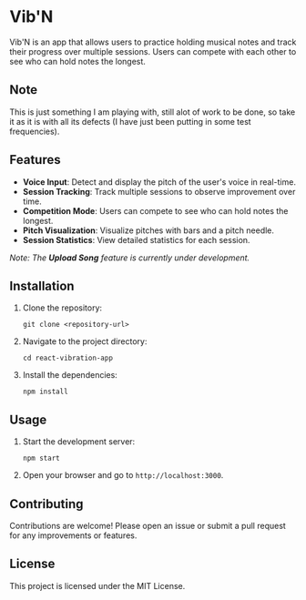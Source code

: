 # Vib'N

Vib'N is an app that allows users to practice holding musical notes and track their progress over multiple sessions. Users can compete with each other to see who can hold notes the longest.

## Note

This is just something I am playing with, still alot of work to be done, so take it as it is with all its defects (I have just been putting in some test frequencies).

## Features

- **Voice Input**: Detect and display the pitch of the user's voice in real-time.
- **Session Tracking**: Track multiple sessions to observe improvement over time.
- **Competition Mode**: Users can compete to see who can hold notes the longest.
- **Pitch Visualization**: Visualize pitches with bars and a pitch needle.
- **Session Statistics**: View detailed statistics for each session.

*Note: The **Upload Song** feature is currently under development.*


## Installation

1. Clone the repository:
   ```
   git clone <repository-url>
   ```
2. Navigate to the project directory:
   ```
   cd react-vibration-app
   ```
3. Install the dependencies:
   ```
   npm install
   ```

## Usage

1. Start the development server:
   ```
   npm start
   ```
2. Open your browser and go to `http://localhost:3000`.

## Contributing

Contributions are welcome! Please open an issue or submit a pull request for any improvements or features.

## License

This project is licensed under the MIT License.
